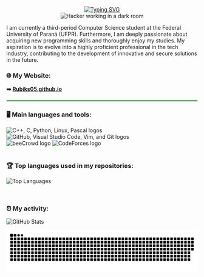 <div align="center">
  <a href="https://git.io/typing-svg"><img src="https://readme-typing-svg.demolab.com?font=Fira+Code&weight=700&size=34&pause=1000&color=30F700&background=FFFFFF00&width=604&height=110&lines=Hi%2C+my+name+is+Antonio+R.F+%F0%9F%A4%93%E2%80%8B" alt="Typing SVG" />
  </a>
</div>

<div align="center">
  <img src="https://raw.githubusercontent.com/Rubiks05/Rubiks05/main/dark_room.png" alt="Hacker working in a dark room" width="400px" />
</div>


I am currently a third-period Computer Science student at the Federal University of Paraná (UFPR). Furthermore, I am deeply passionate about acquiring new programming skills and thoroughly enjoy my studies. My aspiration is to evolve into a highly proficient professional in the tech industry, contributing to the development of innovative and secure solutions in the future.

### 🌐 My Website:  
**➡️ [Rubiks05.github.io](https://Rubiks05.github.io/)**  

<hr style="border: 2px solid #90EE90;">


### 🖥 Main languages ​​and tools:

<div align="left">
  <img src="https://skillicons.dev/icons?i=cpp,c,python,linux,pascal&theme=dark&perline=5" alt="C++, C, Python, Linux, Pascal logos" />
  <br />
  <img src="https://skillicons.dev/icons?i=github,vscode,vim,git&theme=dark&perline=4" alt="GitHub, Visual Studio Code, Vim, and Git logos" />
  <br />
  <img src="https://www.dio.me/_next/image?url=https%3A%2F%2Fhermes.dio.me%2Farticles%2Fcover%2F3f84021b-aa8b-45b2-9641-8d2fe240174e.jpg&w=1080&q=75" alt="beeCrowd logo" width="120" height="40" />
  <img src="https://sta.codeforces.com/s/58088/images/codeforces-logo-with-telegram.png" alt="CodeForces logo" width="100" height="40" />
</div>

<br>

### 🏆 Top languages used in my repositories:

![Top Languages](https://github-readme-stats-git-masterrstaa-rickstaa.vercel.app/api/top-langs/?username=Rubiks05&layout=compact&theme=dark&title_color=00FF6A&text_color=8B8B8B&bg_color=000&border_radius=3&border_color=006633)

<br>

### ⏰ My activity:

![GitHub Stats](https://github-readme-stats-git-masterrstaa-rickstaa.vercel.app/api?username=Rubiks05&count_private=true&show_icons=true&theme=dark&cache_seconds=60&title_color=00FF6A&text_color=FFF&bg_color=000&border_radius=3&border_color=006633&icon_color=00FF6A)

<picture align="center">
  <source media="(prefers-color-scheme: dark)" srcset="https://raw.githubusercontent.com/Rubiks05/Rubiks05/output/github-contribution-grid-snake-dark.svg">
  <source media="(prefers-color-scheme: light)" srcset="https://raw.githubusercontent.com/Rubiks05/Rubiks05/output/github-contribution-grid-snake.svg">
  <img align="center" alt="github contribution grid snake animation" src="https://raw.githubusercontent.com/Rubiks05/Rubiks05/output/github-contribution-grid-snake.svg">
</picture>





